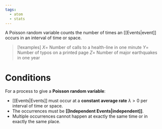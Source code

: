 ```yaml
---
tags:
  - atom
  - stats
---
```

A Poisson random variable counts the number of times an [[Events|event]] occurs in an interval of time or space.

> [!examples]
> $X=$ Number of calls to a health-line in one minute
> $Y=$ Number of typos on a printed page
> $Z=$ Number of major earthquakes in one year
# Conditions
For a process to give a **Poisson random variable**:
- [[Events|Events]] must occur at a **constant average rate** $\lambda > 0$ per interval of time or space.
- The occurrences must be **[[Independent Events|independent]]**.
- Multiple occurrences cannot happen at exactly the same time or in exactly the same place.